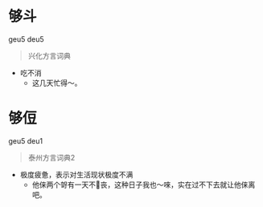 # 够斗
geu5 deu5
> 兴化方言词典
- 吃不消
  - 这几天忙得～。


# 够侸
geu5 deu1
> 泰州方言词典2
- 极度疲惫，表示对生活现状极度不满
  - 他俫两个哿有一天不𠵹丧，这种日子我也～唻，实在过不下去就让他俫离吧。